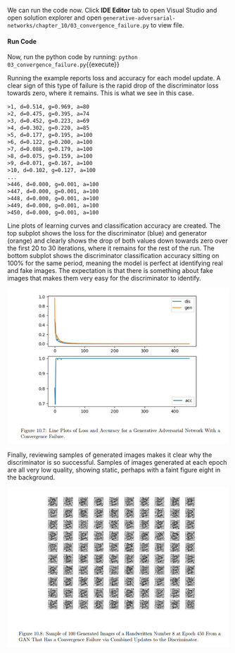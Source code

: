 
We can run the code now. Click **IDE Editor** tab to open Visual Studio and open solution explorer and open `generative-adversarial-networks/chapter_10/03_convergence_failure.py` to view file.

#### Run Code
Now, run the python code by running: `python 03_convergence_failure.py`{{execute}}

Running the example reports loss and accuracy for each model update. A clear sign of this
type of failure is the rapid drop of the discriminator loss towards zero, where it remains. This is what we see in this case.

```
>1, d=0.514, g=0.969, a=80
>2, d=0.475, g=0.395, a=74
>3, d=0.452, g=0.223, a=69
>4, d=0.302, g=0.220, a=85
>5, d=0.177, g=0.195, a=100
>6, d=0.122, g=0.200, a=100
>7, d=0.088, g=0.179, a=100
>8, d=0.075, g=0.159, a=100
>9, d=0.071, g=0.167, a=100
>10, d=0.102, g=0.127, a=100
...
>446, d=0.000, g=0.001, a=100
>447, d=0.000, g=0.001, a=100
>448, d=0.000, g=0.001, a=100
>449, d=0.000, g=0.001, a=100
>450, d=0.000, g=0.001, a=100
```

Line plots of learning curves and classification accuracy are created. The top subplot shows
the loss for the discriminator (blue) and generator (orange) and clearly shows the drop of both
values down towards zero over the first 20 to 30 iterations, where it remains for the rest of the
run. The bottom subplot shows the discriminator classification accuracy sitting on 100% for the
same period, meaning the model is perfect at identifying real and fake images. The expectation
is that there is something about fake images that makes them very easy for the discriminator to
identify.

![](https://github.com/fenago/katacoda-scenarios/raw/master/generative-adversarial-networks/generative-adversarial-networks-chapter-10/steps/7.PNG)

Finally, reviewing samples of generated images makes it clear why the discriminator is so
successful. Samples of images generated at each epoch are all very low quality, showing static,
perhaps with a faint figure eight in the background.

![](https://github.com/fenago/katacoda-scenarios/raw/master/generative-adversarial-networks/generative-adversarial-networks-chapter-10/steps/8.PNG)
